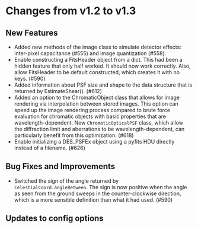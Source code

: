 Changes from v1.2 to v1.3
=========================

New Features
------------

- Added new methods of the image class to simulate detector effects:
  inter-pixel capacitance (#555) and image quantization (#558).
- Enable constructing a FitsHeader object from a dict.  This had been a hidden
  feature that only half worked.  It should now work correctly.  Also, allow
  FitsHeader to be default constructed, which creates it with no keys. (#590)
- Added information about PSF size and shape to the data structure that is
  returned by EstimateShear(). (#612)
- Added an option to the ChromaticObject class that allows for image rendering
  via interpolation between stored images.  This option can speed up the image
  rendering process compared to brute force evaluation for chromatic objects
  with basic properties that are wavelength-dependent.  New
  `ChromaticOpticalPSF` class, which allow the diffraction limit and aberrations
  to be wavelength-dependent, can particularly benefit from this
  optimization. (#618)
- Enable initializing a DES_PSFEx object using a pyfits HDU directly instead
  of a filename. (#626)

Bug Fixes and Improvements
--------------------------

- Switched the sign of the angle returned by `CelestialCoord.angleBetween`.
  The sign is now positive when the angle as seen from the ground sweeps in
  the counter-clockwise direction, which is a more sensible definition than
  what it had used. (#590)


Updates to config options
-------------------------
